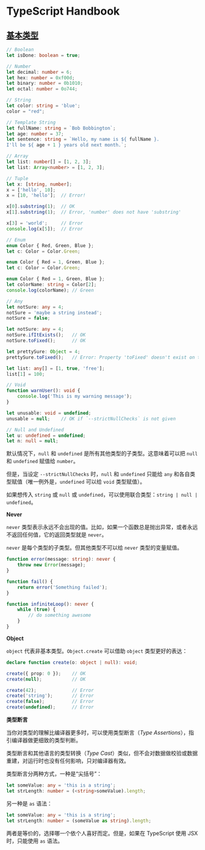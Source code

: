 # TypeScript Handbook

## [基本类型][1]

```ts
// Boolean
let isDone: boolean = true;

// Number
let decimal: number = 6;
let hex: number = 0xf00d;
let binary: number = 0b1010;
let octal: number = 0o744;

// String
let color: string = 'blue';
color = "red";

// Template String
let fullName: string = `Bob Bobbington`;
let age: number = 37;
let sentence: string = `Hello, my name is ${ fullName }.
I'll be ${ age + 1 } years old next month.`;

// Array
let list: number[] = [1, 2, 3];
let list: Array<number> = [1, 2, 3];

// Tuple
let x: [string, number];
x = ['hello', 10];
x = [10, 'hello'];  // Error!

x[0].substring(1);  // OK
x[1].substring(1);  // Error, 'number' does not have 'substring'

x[3] = 'world';     // Error
console.log(x[5]);  // Error

// Enum
enum Color { Red, Green, Blue };
let c: Color = Color.Green;

enum Color { Red = 1, Green, Blue };
let c: Color = Color.Green;

enum Color { Red = 1, Green, Blue };
let colorName: string = Color[2];
console.log(colorName); // Green

// Any
let notSure: any = 4;
notSure = 'maybe a string instead';
notSure = false;

let notSure: any = 4;
notSure.ifItExists();   // OK
notSure.toFixed();      // OK

let prettySure: Object = 4;
prettySure.toFixed();   // Error: Property 'toFixed' doesn't exist on type 'Object'

let list: any[] = [1, true, 'free'];
list[1] = 100;

// Void
function warnUser(): void {
    console.log('This is my warning message');
}

let unusable: void = undefined;
unusable = null;    // OK if `--strictNullChecks` is not given

// Null and Undefined
let u: undefined = undefined;
let n: null = null;
```

默认情况下，`null` 和 `undefined` 是所有其他类型的子类型。这意味着可以把 `null` 和 `undefined` 赋值给 `number`。

但是，当设定 `--strictNullChecks` 时，`null` 和 `undefined` 只能给 `any` 和各自类型赋值（唯一例外是，`undefined` 可以给 `void` 类型赋值）。

如果想传入 `string` 或 `null` 或 `undefined`，可以使用联合类型：`string | null | undefined`。

**Never**

`never` 类型表示永远不会出现的值。比如，如果一个函数总是抛出异常，或者永远不返回任何值，它的返回类型就是 `never`。

`never` 是每个类型的子类型。但其他类型不可以给 `never` 类型的变量赋值。

```typescript
function error(message: string): never {
    throw new Error(message);
}

function fail() {
    return error('Something failed');
}

function infiniteLoop(): never {
    while (true) {
        // do something awesome
    }
}
```

**Object**

`object` 代表非基本类型。`Object.create` 可以借助 `object` 类型更好的表达：

```typescript
declare function create(o: object | null): void;

create({ prop: 0 });    // OK
create(null);           // OK

create(42);             // Error
create('string');       // Error
create(false);          // Error
create(undefined);      // Error
```

**类型断言**

当你对类型的理解比编译器更多时，可以使用类型断言（*Type Assertions*），指引编译器做更细致的类型判断。

类型断言和其他语言的类型转换（*Type Cast*）类似，但不会对数据做校验或数据重建，对运行时也没有任何影响，只对编译器有效。

类型断言分两种方式，一种是“尖括号”：

```typescript
let someValue: any = 'this is a string';
let strLength: number = (<string>someValue).length;
```

另一种是 `as` 语法：

```typescript
let someValue: any = 'this is a string';
let strLength: number = (someValue as string).length;
```

两者是等价的，选择哪一个依个人喜好而定。但是，如果在 TypeScript 使用 JSX 时，只能使用 `as` 语法。

[1]: http://www.typescriptlang.org/docs/handbook/basic-types.html "Basic Types"